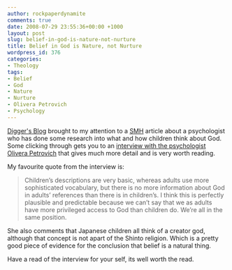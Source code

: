 ```yaml
---
author: rockpaperdynamite
comments: true
date: 2008-07-29 23:55:36+00:00 +1000
layout: post
slug: belief-in-god-is-nature-not-nurture
title: Belief in God is Nature, not Nurture
wordpress_id: 376
categories:
- Theology
tags:
- Belief
- God
- Nature
- Nurture
- Olivera Petrovich
- Psychology
---
```


[Digger's Blog](http://www.diggerrandle.com/2008/07/are-babies-hard-wired-to-believe-in-god.html) brought to my attention to a [SMH](http://www.theage.com.au/national/infants-have-natural-belief-in-god-20080725-3l3b.html) article about a psychologist who has done some research into what and how children think about God.  Some clicking through gets you to an [interview with the psychologist ](http://www.science-spirit.org/article_detail.php?article_id=128)[Olivera Petrovich](http://www.science-spirit.org/article_detail.php?article_id=128) that gives much more detail and is very worth reading. 

My favourite quote from the interview is:


<blockquote>Children’s descriptions are very basic, whereas adults use more sophisticated vocabulary, but there is no more information about God in adults’ references than there is in children’s. I think this is perfectly plausible and predictable because we can’t say that we as adults have more privileged access to God than children do. We’re all in the same position.</blockquote>


She also comments that Japanese children all think of a creator god, although that concept is not apart of the Shinto religion. Which is a pretty good piece of evidence for the conclusion that belief is a natural thing.

Have a read of the interview for your self, its well worth the read.
